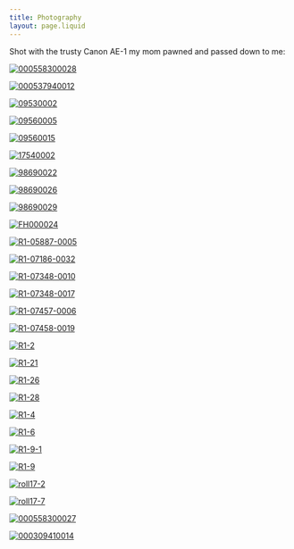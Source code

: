 ```yaml
---
title: Photography
layout: page.liquid
---
```


Shot with the trusty Canon AE-1 my mom pawned and passed down to me:

[![000558300028](/images/000558300028.jpg)](/images/000558300028.jpg)

[![000537940012](/images/000537940012.jpg)](/images/000537940012.jpg)

[![09530002](/images/09530002.jpg)](/images/09530002.jpg)

[![09560005](/images/09560005.jpg)](/images/09560005.jpg)

[![09560015](/images/09560015.jpg)](/images/09560015.jpg)

[![17540002](/images/17540002.jpg)](/images/17540002.jpg)

[![98690022](/images/98690022.jpg)](/images/98690022.jpg)

[![98690026](/images/98690026.jpg)](/images/98690026.jpg)

[![98690029](/images/98690029.jpg)](/images/98690029.jpg)

[![FH000024](/images/FH000024.jpg)](/images/FH000024.jpg)

[![R1-05887-0005](/images/R1-05887-0005.jpg)](/images//R1-05887-0005.jpg)

[![R1-07186-0032](/images/R1-07186-0032.jpg)](/images//R1-07186-0032.jpg)

[![R1-07348-0010](/images/R1-07348-0010.jpg)](/images//R1-07348-0010.jpg)

[![R1-07348-0017](/images/R1-07348-0017.jpg)](/images//R1-07348-0017.jpg)

[![R1-07457-0006](/images/R1-07457-0006.jpg)](/images//R1-07457-0006.jpg)

[![R1-07458-0019](/images/R1-07458-0019.jpg)](/images//R1-07458-0019.jpg)

[![R1-2](/images/R1-2.jpg)](/images/R1-2.jpg)

[![R1-21](/images/R1-21.jpg)](/images/R1-21.jpg)

[![R1-26](/images/R1-26.jpg)](/images/R1-26.jpg)

[![R1-28](/images/R1-28.jpg)](/images/R1-28.jpg)

[![R1-4](/images/R1-4.jpg)](/images/R1-4.jpg)

[![R1-6](/images/R1-6.jpg)](/images/R1-6.jpg)

[![R1-9-1](/images/R1-9-1.jpg)](/images/R1-9-1.jpg)

[![R1-9](/images/R1-9.jpg)](/images/R1-9.jpg)

[![roll17-2](/images/roll17-2.jpg)](/images/roll17-2.jpg)

[![roll17-7](/images/roll17-7.jpg)](/images/roll17-7.jpg)

[![000558300027](/images/000558300027.jpg)](/images/000558300027.jpg)

[![000309410014](/images/000309410014.jpg)](/images/000309410014.jpg)
